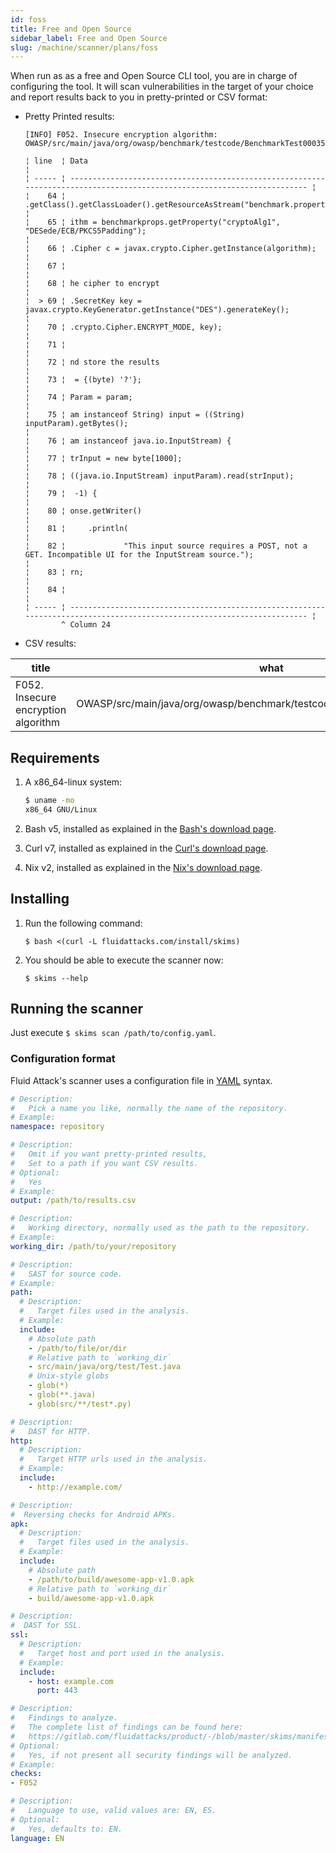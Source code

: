 ```yaml
---
id: foss
title: Free and Open Source
sidebar_label: Free and Open Source
slug: /machine/scanner/plans/foss
---
```


When run as as a free
and Open Source CLI tool,
you are in charge of
configuring the tool.
It will scan vulnerabilities
in the target of your choice
and report results back to you
in pretty-printed or CSV format:

- Pretty Printed results:

  ```markup
  [INFO] F052. Insecure encryption algorithm: OWASP/src/main/java/org/owasp/benchmark/testcode/BenchmarkTest00035.java

  ¦ line  ¦ Data                                                                                                                     ¦
  ¦ ----- ¦ ------------------------------------------------------------------------------------------------------------------------ ¦
  ¦    64 ¦ .getClass().getClassLoader().getResourceAsStream("benchmark.properties"));                                               ¦
  ¦    65 ¦ ithm = benchmarkprops.getProperty("cryptoAlg1", "DESede/ECB/PKCS5Padding");                                              ¦
  ¦    66 ¦ .Cipher c = javax.crypto.Cipher.getInstance(algorithm);                                                                  ¦
  ¦    67 ¦                                                                                                                          ¦
  ¦    68 ¦ he cipher to encrypt                                                                                                     ¦
  ¦  > 69 ¦ .SecretKey key = javax.crypto.KeyGenerator.getInstance("DES").generateKey();                                             ¦
  ¦    70 ¦ .crypto.Cipher.ENCRYPT_MODE, key);                                                                                       ¦
  ¦    71 ¦                                                                                                                          ¦
  ¦    72 ¦ nd store the results                                                                                                     ¦
  ¦    73 ¦  = {(byte) '?'};                                                                                                         ¦
  ¦    74 ¦ Param = param;                                                                                                           ¦
  ¦    75 ¦ am instanceof String) input = ((String) inputParam).getBytes();                                                          ¦
  ¦    76 ¦ am instanceof java.io.InputStream) {                                                                                     ¦
  ¦    77 ¦ trInput = new byte[1000];                                                                                                ¦
  ¦    78 ¦ ((java.io.InputStream) inputParam).read(strInput);                                                                       ¦
  ¦    79 ¦  -1) {                                                                                                                   ¦
  ¦    80 ¦ onse.getWriter()                                                                                                         ¦
  ¦    81 ¦     .println(                                                                                                            ¦
  ¦    82 ¦             "This input source requires a POST, not a GET. Incompatible UI for the InputStream source.");                ¦
  ¦    83 ¦ rn;                                                                                                                      ¦
  ¦    84 ¦                                                                                                                          ¦
  ¦ ----- ¦ ------------------------------------------------------------------------------------------------------------------------ ¦
          ^ Column 24
  ```

- CSV results:

| title | what | where | cwe |
|-------|------|-------|-----|
| F052. Insecure encryption algorithm | OWASP/src/main/java/org/owasp/benchmark/testcode/BenchmarkTest00035.java | 69 | 310 + 327 |

## Requirements

1. A x86_64-linux system:

    ```bash
    $ uname -mo
    x86_64 GNU/Linux
    ```

1. Bash v5, installed as explained in the
    [Bash's download page](https://www.gnu.org/software/bash/#download).

1. Curl v7, installed as explained in the
    [Curl's download page](https://curl.se/download.html).

1. Nix v2, installed as explained in the
    [Nix's download page](https://nixos.org/download).

## Installing

1. Run the following command:

    `$ bash <(curl -L fluidattacks.com/install/skims)`

1. You should be able to execute the scanner now:

    `$ skims --help`

## Running the scanner

Just execute `$ skims scan /path/to/config.yaml`.

### Configuration format

Fluid Attack's scanner
uses a configuration file in
[YAML](https://yaml.org/) syntax.

```yaml
# Description:
#   Pick a name you like, normally the name of the repository.
# Example:
namespace: repository

# Description:
#   Omit if you want pretty-printed results,
#   Set to a path if you want CSV results.
# Optional:
#   Yes
# Example:
output: /path/to/results.csv

# Description:
#   Working directory, normally used as the path to the repository.
# Example:
working_dir: /path/to/your/repository

# Description:
#   SAST for source code.
# Example:
path:
  # Description:
  #   Target files used in the analysis.
  # Example:
  include:
    # Absolute path
    - /path/to/file/or/dir
    # Relative path to `working_dir`
    - src/main/java/org/test/Test.java
    # Unix-style globs
    - glob(*)
    - glob(**.java)
    - glob(src/**/test*.py)

# Description:
#   DAST for HTTP.
http:
  # Description:
  #   Target HTTP urls used in the analysis.
  # Example:
  include:
    - http://example.com/

# Description:
#  Reversing checks for Android APKs.
apk:
  # Description:
  #   Target files used in the analysis.
  # Example:
  include:
    # Absolute path
    - /path/to/build/awesome-app-v1.0.apk
    # Relative path to `working_dir`
    - build/awesome-app-v1.0.apk

# Description:
#  DAST for SSL.
ssl:
  # Description:
  #   Target host and port used in the analysis.
  # Example:
  include:
    - host: example.com
      port: 443

# Description:
#   Findings to analyze.
#   The complete list of findings can be found here:
#   https://gitlab.com/fluidattacks/product/-/blob/master/skims/manifests/findings.lst
# Optional:
#   Yes, if not present all security findings will be analyzed.
# Example:
checks:
- F052

# Description:
#   Language to use, valid values are: EN, ES.
# Optional:
#   Yes, defaults to: EN.
language: EN
```
